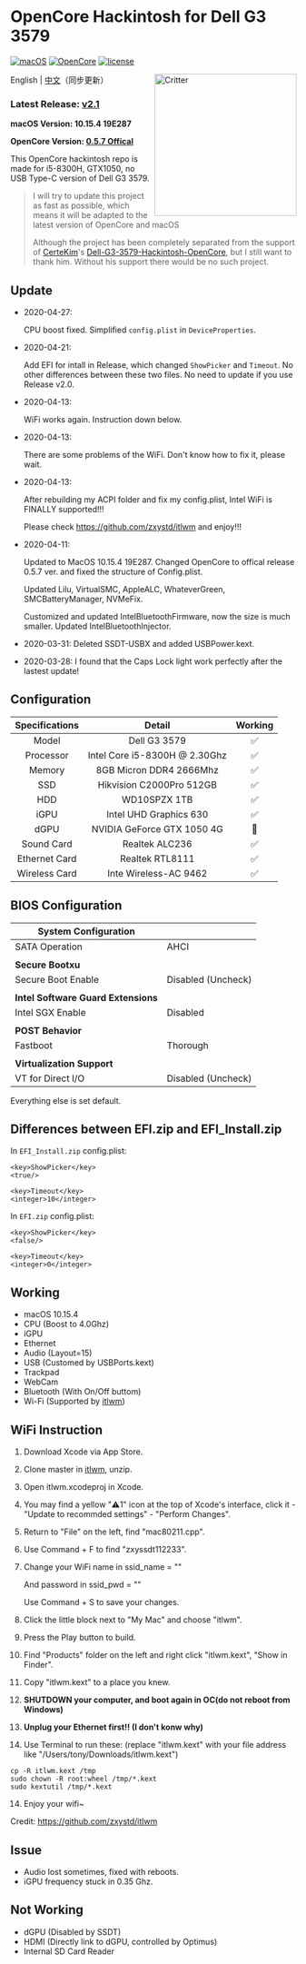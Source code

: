 # OpenCore Hackintosh for Dell G3 3579

[![macOS](https://img.shields.io/badge/macOS-10.15.4-orange)](https://www.apple.com.cn/macos/catalina/)
[![OpenCore](https://img.shields.io/badge/OpenCore-0.5.7-9cf)](https://github.com/acidanthera/OpenCorePkg)
[![license](https://img.shields.io/badge/license-Anti%20996-blue.svg)](https://github.com/996icu/996.ICU/blob/master/LICENSE)

<img align="right" src="https://support.apple.com/content/dam/edam/applecare/images/en_US/macos/psp-mini-hero-macos-high-sierra-whats-new_2x.png" alt="Critter" width="250">

English | [中文](https://github.com/tonyleelyy/OpenCore-Hackintosh-Dell-G3-3579/blob/master/README_CN.md)（同步更新）

### Latest Release: [v2.1](https://github.com/tonyleelyy/OpenCore-Hackintosh-Dell-G3-3579/releases/tag/v2.1)

**macOS Version: 10.15.4 19E287**

**OpenCore Version: [0.5.7 Offical](https://github.com/acidanthera/OpenCorePkg/releases/tag/0.5.7)**

This OpenCore hackintosh repo is made for i5-8300H, GTX1050, no USB Type-C version of Dell G3 3579.

> I will try to update this project as fast as possible, which means it will be adapted to the latest version of OpenCore and macOS
>
> Although the project has been completely separated from the support of [CerteKim](https://github.com/CerteKim)'s [Dell-G3-3579-Hackintosh-OpenCore](https://github.com/CerteKim/Dell-G3-3579-Hackintosh-OpenCore), but I still want to thank him. Without his support there would be no such project.

## Update
- 2020-04-27:

  CPU boost fixed. Simplified `config.plist` in `DeviceProperties`.

- 2020-04-21:

  Add EFI for intall in Release, which changed `ShowPicker` and `Timeout`. No other differences between these two files. No need to update if you use Release v2.0.

- 2020-04-13:

  WiFi works again. Instruction down below.

- 2020-04-13: 

  There are some problems of the WiFi. Don't know how to fix it, please wait.

- 2020-04-13: 

  After rebuilding my ACPI folder and fix my config.plist, Intel WiFi is FINALLY supported!!!

  Please check https://github.com/zxystd/itlwm and enjoy!!!

- 2020-04-11: 

  Updated to MacOS 10.15.4 19E287. Changed OpenCore to offical release 0.5.7 ver. and fixed the structure of Config.plist.

  Updated Lilu, VirtualSMC, AppleALC, WhateverGreen, SMCBatteryManager, NVMeFix.

  Customized and updated IntelBluetoothFirmware, now the size is much smaller. Updated IntelBluetoothInjector.

- 2020-03-31: Deleted SSDT-USBX and added USBPower.kext.

- 2020-03-28: I found that the Caps Lock light work perfectly after the lastest update!


## Configuration

| Specifications | Detail | Working |
| :------------: | :------: | :--------: |
| Model | Dell G3 3579 | ✅ |
| Processor | Intel Core i5-8300H @ 2.30Ghz | ✅ |
| Memory | 8GB Micron DDR4 2666Mhz | ✅ |
| SSD | Hikvision C2000Pro 512GB | ✅ |
| HDD | WD10SPZX 1TB | ✅ |
| iGPU | Intel UHD Graphics 630 | ✅ |
| dGPU | NVIDIA GeForce GTX 1050 4G | 🚫 |
| Sound Card | Realtek ALC236 | ✅ |
| Ethernet Card | Realtek RTL8111 | ✅ |
| Wireless Card | Inte Wireless-AC 9462 | ✅ |

## BIOS Configuration

| **System Configuration** |      |
| ------- | ---|
| SATA Operation       | AHCI |
|                      |      |
| **Secure Bootxu**   |      |
| Secure Boot Enable   | Disabled (Uncheck) |
|  |                    |
| **Intel Software Guard Extensions** |                    |
| Intel SGX Enable | Disabled           |
|  |                    |
| **POST Behavior** |                    |
| Fastboot | Thorough           |
|  |                    |
| **Virtualization Support** |                    |
| VT for Direct I/O | Disabled (Uncheck) |

Everything else is set default.

## Differences between EFI.zip and EFI_Install.zip

In `EFI_Install.zip` config.plist:

```
<key>ShowPicker</key>
<true/>

<key>Timeout</key>
<integer>10</integer>
```

In `EFI.zip` config.plist:

```
<key>ShowPicker</key>
<false/>

<key>Timeout</key>
<integer>0</integer>
```

## Working

- macOS 10.15.4
- CPU (Boost to 4.0Ghz)
- iGPU
- Ethernet
- Audio (Layout=15)
- USB (Customed by USBPorts.kext)
- Trackpad
- WebCam
- Bluetooth (With On/Off buttom)
- Wi-Fi (Supported by [itlwm](https://github.com/zxystd/itlwm))

## WiFi Instruction

1. Download Xcode via App Store.

2. Clone master in [itlwm](https://github.com/zxystd/itlwm), unzip.

3. Open itlwm.xcodeproj in Xcode.

4. You may find a yellow "⚠️1" icon at the top of Xcode's interface, click it - "Update to recommded settings" - "Perform Changes".

5. Return to "File" on the left, find "mac80211.cpp".

6. Use Command + F to find "zxyssdt112233".

7. Change your WiFi name in ssid_name = "" 

   And password in ssid_pwd = ""

   Use Command + S to save your changes.

8. Click the little block next to "My Mac" and choose "itlwm".

9. Press the Play button to build.

10. Find "Products" folder on the left and right click "itlwm.kext", "Show in Finder".

11. Copy "itlwm.kext" to a place you knew.

12. **SHUTDOWN your computer, and boot again in OC(do not reboot from Windows)**

13. **Unplug your Ethernet first!! (I don't konw why)**

14. Use Terminal to run these: (replace "itlwm.kext" with your file address like "/Users/tony/Downloads/itlwm.kext")

```
cp -R itlwm.kext /tmp
sudo chown -R root:wheel /tmp/*.kext
sudo kextutil /tmp/*.kext
```

14. Enjoy your wifi~

Credit:
https://github.com/zxystd/itlwm

## Issue

- Audio lost sometimes, fixed with reboots.
- iGPU frequency stuck in 0.35 Ghz.

## Not Working

- dGPU (Disabled by SSDT)
- HDMI (Directly link to dGPU, controlled by Optimus)
- Internal SD Card Reader
